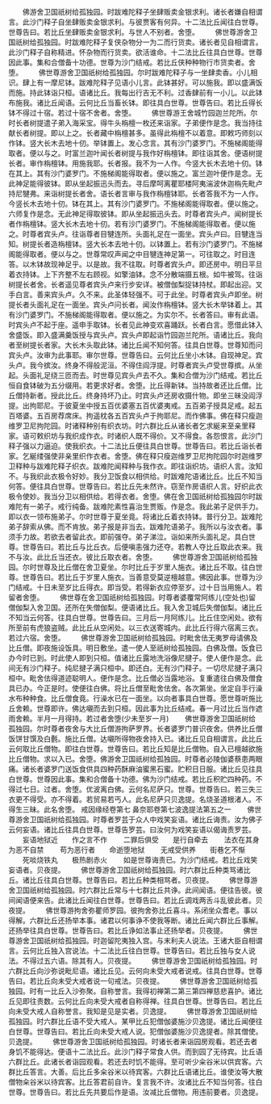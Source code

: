 <!-- { "loadSidebar": true } -->
　　佛游舍卫国祇树给孤独园。时跋难陀释子坐肆贩卖金银求利。诸长者嫌自相谓言。此沙门释子自坐肆贩卖金银求利。与彼贾客有何异。十二法比丘闻往白世尊。世尊告曰。若比丘坐肆贩卖金银求利。与世人不别者。舍堕。
　　佛世尊游舍卫国祇树给孤独园。时跋难陀释子复侠杂物分一为二而行货卖。诸长者见自相谓言。此沙门释子自称精进。怀杂物而行货卖。欲活谁命。十二法比丘往具白世尊。世尊因此事。集和合僧备十功德。世尊为沙门结戒。若比丘侠种种物行市货卖者。舍堕。
　　佛世尊游舍卫国祇树给孤独园。尔时跋难陀释子与一坐肆卖香。小儿相识。肆上有一摩尼钵。跋难陀释子见语小儿言。此钵甚好。可以施我。即以盛满饭而施。持此钵诣只桓。语诸比丘。我每出行吉无不利。过香肆前有一小儿。以此钵布施我。诸比丘闻语。云何比丘当畜长钵。即往具白世尊。世尊告曰。若比丘得长钵不得过十宿。若过十宿不舍者。舍堕。
　　佛世尊游王舍城竹园迦兰陀所。尔时长者树提遣子弟入海采宝。得牛头栴檀一枚还来诣家。子弟便作是念。我当持往献长者树提。即以上之。长者藏中栴檀甚多。虽得此栴檀不以着意。即敕巧师刻以作钵。竖大长木去地十仞。举钵置上。发心念言。其有沙门婆罗门。不施梯阁能得取者。便以与之。时富兰迦叶闻长者树提与我作好栴檀钵。即往诣其舍。便语树提长者。审作栴檀钵。用施我耶。长者报。我不为一人作。今竖大长木去地十仞。钵在其上。其有沙门婆罗门。不施梯阁能得取者。便以施之。富兰迦叶便作是念。无此神足能得彼钵。即从坐起振迅头而去。寻后摩呵离瞿耶楼阿夷湍波休迦栴先毗卢持尼犍弗。来诣树提长者舍。语长者言审与我作栴檀钵耶。长者答我不为一人作。今竖长木去地十仞。钵在其上。其有沙门婆罗门。不施梯阁能得取者。便以施之。六师复作是念。无此神足得取彼钵。即从坐起振迅头去。时尊者宾头卢。闻树提长者作栴檀钵。竖大长木去地十仞。若有沙门婆罗门。不施梯阁能得取者。便以施之。时尊者宾头卢。往诣尊者目犍连所。头面礼足在一面坐。宾头卢曰。目犍连当知。树提长者造栴檀钵。竖大长本去地十仞。以钵置上。若有沙门婆罗门。不施梯阁能得取者。便以与之。世尊常叹声闻之中目犍连神足第一。可往取之。时目连答。以木钵故现神足乎。以是故。我不往取。时尊者宾头卢。即还房中。明日平旦着衣持钵。上下齐整不左右顾视。如擎油钵。念不分散端摄五根。如牛被驾。往诣树提长者舍。长者遥见尊者宾头卢来行步安详。被僧伽梨捉钵持杖。即起出迎。叉手白言。善来宾头卢。久不来。此圣体轻强不。可于此坐。时尊者宾头卢即坐。树提长者头面礼足在一面坐。宾头卢问长者。闻汝作栴檀钵。竖大长木举钵着上。其有沙门婆罗门。不施梯阁能得取者。便以施之。为实尔不。长者答曰。审有此语。时宾头卢不起于座。遥申手取钵。长者见此神变欢喜踊跃。长者白言。愿借此钵入舍盛饭。即入盛满羹饭授与宾头卢。宾头卢即起诣竹园迦兰陀所。语诸比丘。我向者至树提长者家。大长木头取此钵。诸比丘闻不知何答。往具白世尊。世尊知而问宾头卢。汝审为此事耶。审尔世尊。世尊告曰。云何比丘坐小木钵。自现神足。宾头卢。我今摈汝。终身不得般泥洹。不得住阎浮提。时尊者宾头卢受世尊摈。从坐起。头面礼足绕三匝而去。时世尊见宾头卢去不久。集和合僧为沙门结戒。若比丘恒自食钵破为五分缀用。若更求好者。舍堕。比丘得新钵。当持故者还比丘僧。比丘僧持新者。授此比丘。终身持坏乃止。时宾头卢还房收摄什物。即坐三昧没阎浮提。出拘耶尼。于彼夏坐中授五百优婆塞五百优婆夷戒。五百弟子授具足戒。起五百塔婆。五百房荐席床。拘遥枕各五百宾头卢于拘耶尼。而作佛事。佛在释只瘦迦维罗卫尼拘陀园。时诸释种别有织衣坊。时六群比丘从诸长者乞求綖来至亲里释家。语可敕织坊与我织成作衣。时诸织人既不得价。又不得食。各怨恨言。此沙门释子强以力逼迫。使我织衣。十二法比丘便往具白世尊。世尊告曰。若比丘诣长者家。乞綖缕强使非亲里织作衣者。舍堕。佛在释只瘦迦维罗卫尼拘陀园尔时迦维罗卫释种与跋难陀释子织衣。跋难陀闻释种与我作衣。即往诣织坊。语织人言。汝知不。与我织此衣极令好妙。我分卫饭食以相供给。时跋难陀语诸比丘。比丘不知当何答。便往具白世尊。世尊告曰。若比丘先未然许。窃至作房语织人言。好织此衣极令使妙。我当分卫以相供给。若得衣者。舍堕。佛在舍卫国祇树给孤独园尔时跋难陀有一弟子。戒行纯备。跋难陀素性喜治生贾贩。作是念。我此弟子足供手力。即以衣一领布施弟子。尔时世尊于夏坐竟。将诸比丘着衣持钵。普行分卫。跋难陀弟子辞索从佛。而不肯放。弟子报是非当去。跋难陀语弟子。我所以与汝衣者。事须手力故。若欲去者留此衣。即前强夺。弟子涕泣。诣如来所头面礼足。具白世尊。世尊告曰。若比丘与比丘衣。后便嗔恚强力还夺。若教人夺比丘取此衣来。我不与汝。此比丘当还衣。彼比丘取衣者。舍堕。
　　佛世尊游舍卫国祇树给孤独园。尔时世尊及比丘僧在舍卫夏坐。尔时比丘于岁里人施衣。诸比丘不取。往白世尊。世尊告曰。若比丘于岁里人施衣。当善意受莫逆檀越意。佛因此事。世尊为沙门结戒。十日未至岁比丘得衣。即当受。若得新衣应停至岁。过十日当用施人。若留者舍堕。
　　佛世尊在舍卫国祇树给孤独园。时尊者婆覆常阿练儿(空处也)留僧伽梨入舍卫国。还所在失僧伽梨。便语诸比丘。我入舍卫城后失僧伽梨。诸比丘不知当云何答。往具白世尊。世尊告曰。三月后一月阿练儿。比丘住空闲处。欲有所至前有虎狼盗贼。此比丘从空闲处。以三衣送寄城内。此比丘行得六宿离三衣。若过六宿。舍堕。
　　佛世尊游舍卫国祇树给孤独园。时毗舍佉无夷罗母请佛及比丘僧。即夜施设饭具。明日敷坐。遣一使人至祇树给孤独园。白佛及僧。饭食已办今时已到。时此使人即到只桓。值诸比丘露地洗浴像尼揵子。使人便作是念。此间无有沙门释子。纯尼揵子满只桓中。即还白。无有沙门释子。一切尽尼揵子满只桓中。毗舍佉得道迹聪明人。便作是念。比丘僧必当露地浴。复重遣往白佛及僧食具已办。今正是时。使便往白佛。将比丘僧至毗舍佉舍。各次第坐。坐定自手行澡水布种种食。比丘僧食竟。行澡水已在一面坐。以向者事具白世尊。愿世尊听施比丘舍赖。世尊即许。佛达嚫而去到只桓。因此事为比丘结戒。春一月过比丘当作遮雨舍赖。半月一月得持。若过者舍堕(少未至岁一月)
　　佛世尊游舍卫国祇树给孤独园。尔时尊者夜舍与大比丘僧游拘萨罗界。长者婆罗门普识夜舍。供养比丘僧饭饼甘馔及白氎。施比丘僧。达嚫所得物夜舍持入已。诸比丘见自相谓言。此比丘云何取比丘僧物。即往白世尊。世尊告曰。若比丘知是比丘僧物。自入已檀越欲施比丘僧物。求以入已。舍堕。佛游舍卫国祇树给孤独园。时尊者必陵伽婆蔡患两眼痛。诸长者婆罗门送饭食供具四种药酥麻油蜜黑石蜜。贮积日日服。诸比丘见往具白世尊。世尊因此事。集和合僧备十功德。佛为沙门结戒。若比丘积贮四种药。不得过七日。过者。舍堕。优波离白佛。云何名尼萨只。世尊。世尊告曰。若三失三衣更不得受。亦不得着。若贸易若丐人。此名尼萨只贝逸提。名烧圣道根渚人。不得生三昧。此名舍堕。
戒因缘经卷第七
鼻奈耶卷第七波逸提法第五之一
　　佛世尊游舍卫国祇树给孤独园。时尊者罗芸于众人中戏笑妄语。诸比丘诲责。汝为佛子云何妄语。诸比丘往具白世尊。世尊告罗芸。曰汝何为戏笑妄语以偈诲责罗芸。
　　妄语地狱近　　作之言不作
　　二罪后俱受　　是行自牵去
　　法衣在其身　　为恶不自禁
　　苟为恶行者　　命逝堕地狱
　　无戒受供养　　街巷乞不惭
　　死啖烧铁丸　　极热剧赤火
　　如是世尊诲责已。为沙门结戒。若比丘戏笑妄语者。贝夜提。
　　佛世尊游舍卫国祇树给孤独园。时六群比丘种类骂诸比丘。诸比丘往具白世尊。世尊告曰。若比丘种类相骂者。贝夜提。
　　佛世尊游舍卫国祇树给孤独园。时六群比丘常与十七群比丘共诤。此间闻语。便往告彼。彼间闻语便来告。此诸比丘闻往白世尊。世尊告曰。若比丘调戏两舌斗乱彼此者。贝夜提。
　　佛世尊游拘舍弥瞿师罗园。彼拘舍弥比丘喜斗。系闭坐众耆老。事以得解。六群比丘还扬举本事。诸君以何事诤不使我等断。诸比丘闻六群比丘事解。还扬举往具白世尊。世尊告曰。若比丘诤如法事止还扬举者。贝夜提。
　　佛世尊游舍卫国祇树给孤独园。时迦留陀夷独入宫。与末利夫人说法。王诸大臣自相谓言。云何比丘独入宫说法。十二法比丘往白世尊。世尊告曰。若比丘独与女人说法。不得过五六语。除其有人。贝夜提。
　　佛世尊游舍卫国祇树给孤独园。时六群比丘向沙弥说毗尼语。诸比丘见。云何向未受大戒者说戒。往具白世尊。世尊告曰。若比丘向未受大戒者说一句戒法。贝夜提。
　　佛世尊游舍卫国祇树给孤独园。时有一比丘入沙弥聚。自称誉言。我得初禅第二第三第四禅慈悲喜护。诸比丘见即往责数。云何比丘向未受大戒者自称得禅。往具白世尊。世尊告曰。若比丘向未受大戒人自称誉言。我知是见是实者。贝逸提。
　　佛世尊游舍卫国祇树给孤独园。时六群比丘语不受大戒人。某甲比丘犯僧伽婆施沙贝逸提。诸比丘闻便往白世尊。世尊告曰。若比丘向未受大戒人说。犯僧伽婆施沙贝逸提者。除其僧使。贝逸提。
　　佛世尊游舍卫国祇树给孤独园。时诸长者来诣园房观看。若还去者身饥不能得达。便语十二法比丘。此沙门释子常食人供。而到园了无待宾。比丘语六群比丘。此诸长者诣园观看。若还去时饥不能得。至可听少籴谷米以供宾客。六群比丘答言。大善。后比丘多籴谷米以待宾客。六群比丘语诸比丘。谁使汝等大散僧物籴谷米以待宾客。比丘答君前自许。复言我不许。汝诸比丘不知当何答。往白世尊。世尊告曰。若比丘先共要后作是语。汝减比丘僧物。用违前要者。贝逸提。
